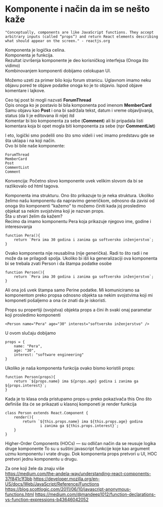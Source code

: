 # Komponente i način da im se nešto kaže

    "Conceptually, components are like JavaScript functions. They accept arbitrary inputs (called “props”) and return React elements describing what should appear on the screen." - reactjs.org

Komponenta je logička celina.  
Komponenta je funkcija.  
Rezultat izvršenja komponente je deo korisničkog interfejsa (Onoga što vidimo)  
Kombinovanjem komponenti dobijamo celokupan UI.

Možemo uzeti za primer bilo koju forum stranicu.
Uglavnom imamo neku objavu pored te objave podatke onoga ko je to objavio.
Ispod objave komentare i lajkove.

Ceo taj post bi mogli nazvati **ForumThread**  
Opis onoga ko je postavio bi bila komponenta pod imenom **MemberCard**  
Samu objavu kao **Post** i ona bi sadržala tekst, datum i vreme objavljivanja, 
status (da li je editovana ili nije) itd  
Komentar bi bio komponenta za sebe (**Comment**) ali bi pripadala listi komentara koja bi opet mogla biti komponenta za sebe (npr **CommentList**)  

I eto, logički smo podelili ono što smo videli i već imamo predstavu gde se
šta uklapa i na koji način.   
Ovo bi bile naše komponente:  

    ForumThread  
    MemberCard  
    Post  
    CommentList  
    Comment  

Konvencija: Početno slovo komponente uvek velikim slovom da bi se razlikovalo od
html tagova.

Komponenta ima strukturu. Ono što prikazuje to je neka struktura. Ukoliko želimo našu komponentu da napravimo generičkom, odnosno
da zavisi od onoga što komponenti "kažemo" to možemo činiti kada joj prosledimo objekat sa nekim svojstvima koji je nazvan props.  
Šta u stvari želim da kažem?  
Recimo da imamo komponentu Pera koja prikazuje njegovo ime, godine i interesovanja  

    function Pera(){
        return `Pera ima 30 godina i zanima ga softversko inženjerstvo`;
    }

Ovako komponenta nije reusabilna (nije generička). Radi to što radi i ne može da se prilagodi spolja.
Ukoliko bi išli ka generalizaciji ova komponenta bi se trebala zvati Person i da štampa podatke osobe  

    function Person(){
        return `Pera ima 30 godina i zanima ga softversko inženjerstvo`;
    }

Ali ona još uvek štampa samo Perine podatke. Mi komuniciramo sa komponentom preko propsa odnosno objekta sa nekim svojstvima koji 
mi komponeti pošaljemo a ona će znati da je iskoristi.

Props su propertiji (svojstva) objekta props a čini ih svaki onaj parametar koji prosledimo komponenti

    <Person name="Pera" age="30" interest="softversko inženjerstvo" />

U ovom slučaju dobijamo 

    props = {
        name: "Pera",
        age: "30",
        interest: "software engineering"
    }

Ukoliko je naša komponenta funkcija ovako bismo koristili props:

    function Person(props){
        return `${props.name} ima ${props.age} godina i zanima ga ${props.interest}`;
    }

Kada je to klasa onda pristupamo props-u preko pokazivača this
Ono što definiše šta će se prikazati u klasnoj komponeti je render funkcija

    class Person extends React.Component {
        render(){
            return `${this.props.name} ima ${this.props.age} godina
                    i zanima ga ${this.props.interest}`;
        }
    }


Higher-Order Components (HOCs) — su odličan način da se reusuje logika druge komponente
To su u suštini javascript funkcije koje kao argument uzmu komponentu i vrate drugu.
Dok komponenta props pretvori u UI, HOC pretvori jednu komponentu u drugu.


Za one koji žele da znaju više  
https://medium.com/the-andela-way/understanding-react-components-37f841c1f3bb
https://developer.mozilla.org/en-US/docs/Web/JavaScript/Reference/Functions
https://blog.scottlogic.com/2011/06/10/javascript-anonymous-functions.html
https://medium.com/@mandeep1012/function-declarations-vs-function-expressions-b43646042052